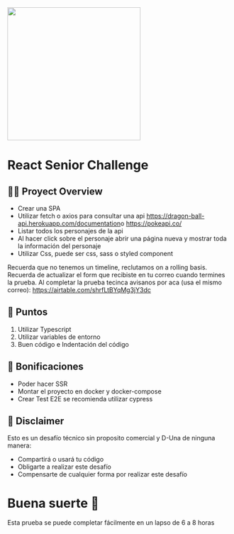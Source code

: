 <img src="https://getduna.com/svg/duna-logo.svg" width="300">

# React Senior Challenge

## 👩‍💻 Proyect Overview

- Crear una SPA
- Utilizar fetch o axios para consultar una api https://dragon-ball-api.herokuapp.com/documentation​ o ​https://pokeapi.co/
- Listar todos los personajes de la api
- Al hacer click sobre el personaje abrir una página nueva y mostrar toda la información del personaje
- Utilizar Css, puede ser css, sass o styled component

Recuerda que no tenemos un timeline, reclutamos on a rolling basis. Recuerda de actualizar el form que recibiste en tu correo cuando termines la prueba.
Al completar la prueba tecinca avisanos por aca (usa el mismo correo): https://airtable.com/shrfLtBYqMg3jY3dc

## 🎯 Puntos

1. Utilizar Typescript
2. Utilizar variables de entorno
3. Buen código e Indentación del código

## 🎯 Bonificaciones

- Poder hacer SSR
- Montar el proyecto en docker y docker-compose
- Crear Test E2E se recomienda utilizar cypress

## 📃 Disclaimer

Esto es un desafío técnico sin proposito comercial y D-Una de ninguna manera:

- Compartirá o usará tu código
- Obligarte a realizar este desafío
- Compensarte de cualquier forma por realizar este desafío

# Buena suerte 🚀

Esta prueba se puede completar fácilmente en un lapso de 6 a 8 horas
